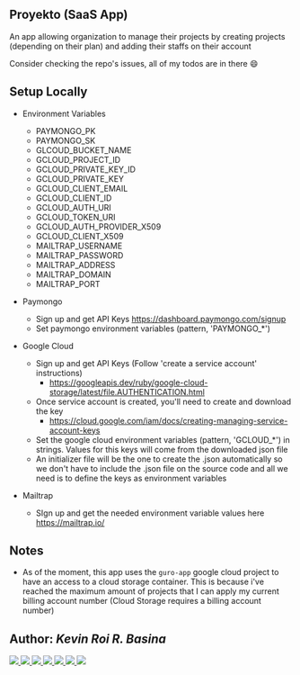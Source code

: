 ## Proyekto (SaaS App)

An app allowing organization to manage their projects by creating projects (depending on their plan) and adding their staffs on their account 

Consider checking the repo's issues, all of my todos are in there :smile:

## Setup Locally

* Environment Variables
  * PAYMONGO_PK
  * PAYMONGO_SK
  * GLCOUD_BUCKET_NAME
  * GCLOUD_PROJECT_ID
  * GCLOUD_PRIVATE_KEY_ID
  * GCLOUD_PRIVATE_KEY
  * GCLOUD_CLIENT_EMAIL
  * GCLOUD_CLIENT_ID
  * GCLOUD_AUTH_URI
  * GCLOUD_TOKEN_URI
  * GCLOUD_AUTH_PROVIDER_X509
  * GCLOUD_CLIENT_X509
  * MAILTRAP_USERNAME
  * MAILTRAP_PASSWORD
  * MAILTRAP_ADDRESS
  * MAILTRAP_DOMAIN
  * MAILTRAP_PORT

* Paymongo
  * Sign up and get API Keys https://dashboard.paymongo.com/signup
  * Set paymongo environment variables (pattern, 'PAYMONGO_*')

* Google Cloud
  * Sign up and get API Keys (Follow 'create a service account' instructions)
    * https://googleapis.dev/ruby/google-cloud-storage/latest/file.AUTHENTICATION.html
  * Once service account is created, you'll need to create and download the key
    * https://cloud.google.com/iam/docs/creating-managing-service-account-keys
  * Set the google cloud environment variables (pattern, 'GCLOUD_*') in strings. Values for this keys will come from the downloaded json file
  * An initializer file will be the one to create the .json automatically so we don't have to include the .json file on the source code and all we need is to define the keys as environment variables

* Mailtrap
  * SIgn up and get the needed environment variable values here  https://mailtrap.io/

## Notes
- As of the moment, this app uses the ```guro-app``` google cloud project to have an access to a cloud storage container. This is because i've reached the maximum amount of projects that I can apply my current billing account number (Cloud Storage requires a billing account number)

## Author: <i>Kevin Roi R. Basina</i>
<a href="https://github.com/rookiemonkey">
	<img src="https://img.shields.io/badge/GitHub-100000?style=for-the-badge&logo=github&logoColor=white" />
</a>
<a href="https://ph.linkedin.com/in/kevin-roi-rigor-basina-668136185">
	<img src="https://img.shields.io/badge/LinkedIn-0077B5?style=for-the-badge&logo=linkedin&logoColor=white">
</a>
<a href="https://www.facebook.com/kevinroibasina">
	<img src="https://img.shields.io/badge/Facebook-1877F2?style=for-the-badge&logo=facebook&logoColor=white" />
<a>
<a href="https://www.instagram.com/timemachineni_roi/">
	<img src="https://img.shields.io/badge/Instagram-E4405F?style=for-the-badge&logo=instagram&logoColor=white">
</a>
<a href="https://twitter.com/tymmchineni_roi">
	<img src="https://img.shields.io/badge/Twitter-1DA1F2?style=for-the-badge&logo=twitter&logoColor=white">
</a>
<a href="mailto: kevinroirigorbasina@protonmail.com">
	<img src="https://img.shields.io/badge/ProtonMail-8B89CC?style=for-the-badge&logo=protonmail&logoColor=white">
</a>
<a href="mailto: kevinroirigorbasina@gmail.com">
	<img src="https://img.shields.io/badge/Gmail-D14836?style=for-the-badge&logo=gmail&logoColor=white">
</a>